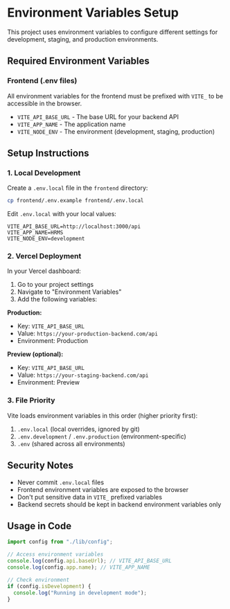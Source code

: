 # Environment Variables Setup

This project uses environment variables to configure different settings for development, staging, and production environments.

## Required Environment Variables

### Frontend (.env files)

All environment variables for the frontend must be prefixed with `VITE_` to be accessible in the browser.

- `VITE_API_BASE_URL` - The base URL for your backend API
- `VITE_APP_NAME` - The application name
- `VITE_NODE_ENV` - The environment (development, staging, production)

## Setup Instructions

### 1. Local Development

Create a `.env.local` file in the `frontend` directory:

```bash
cp frontend/.env.example frontend/.env.local
```

Edit `.env.local` with your local values:

```env
VITE_API_BASE_URL=http://localhost:3000/api
VITE_APP_NAME=HRMS
VITE_NODE_ENV=development
```

### 2. Vercel Deployment

In your Vercel dashboard:

1. Go to your project settings
2. Navigate to "Environment Variables"
3. Add the following variables:

**Production:**

- Key: `VITE_API_BASE_URL`
- Value: `https://your-production-backend.com/api`
- Environment: Production

**Preview (optional):**

- Key: `VITE_API_BASE_URL`
- Value: `https://your-staging-backend.com/api`
- Environment: Preview

### 3. File Priority

Vite loads environment variables in this order (higher priority first):

1. `.env.local` (local overrides, ignored by git)
2. `.env.development` / `.env.production` (environment-specific)
3. `.env` (shared across all environments)

## Security Notes

- Never commit `.env.local` files
- Frontend environment variables are exposed to the browser
- Don't put sensitive data in `VITE_` prefixed variables
- Backend secrets should be kept in backend environment variables only

## Usage in Code

```typescript
import config from "./lib/config";

// Access environment variables
console.log(config.api.baseUrl); // VITE_API_BASE_URL
console.log(config.app.name); // VITE_APP_NAME

// Check environment
if (config.isDevelopment) {
  console.log("Running in development mode");
}
```
